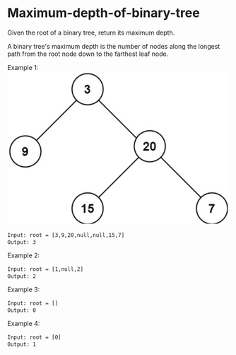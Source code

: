 # Maximum-depth-of-binary-tree

Given the root of a binary tree, return its maximum depth.

A binary tree's maximum depth is the number of nodes along the longest path from the root node down to the farthest leaf node.



Example 1:
![](../assets/maximum-depth-of-binary-tree/image.png)
```text
Input: root = [3,9,20,null,null,15,7]
Output: 3
```
Example 2:
```text
Input: root = [1,null,2]
Output: 2
```
Example 3:
```text
Input: root = []
Output: 0
```
Example 4:
```text
Input: root = [0]
Output: 1
```
